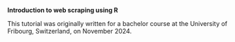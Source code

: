 **Introduction to web scraping using R** <br/>

This tutorial was originally written for a bachelor course at the University of Fribourg, Switzerland, on November 2024.





